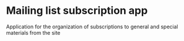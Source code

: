 # Mailing list subscription app
Application for the organization of subscriptions to general and special materials from the site

